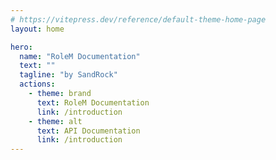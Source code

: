 ```yaml
---
# https://vitepress.dev/reference/default-theme-home-page
layout: home

hero:
  name: "RoleM Documentation"
  text: ""
  tagline: "by SandRock"
  actions:
    - theme: brand
      text: RoleM Documentation
      link: /introduction
    - theme: alt
      text: API Documentation
      link: /introduction
---
```


